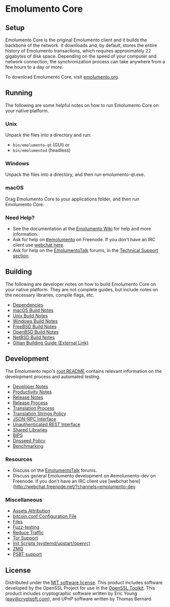 Emolumento Core
=============

Setup
---------------------
Emolumento Core is the original Emolumento client and it builds the backbone of the network. It downloads and, by default, stores the entire history of Emolumento transactions, which requires approximately 22 gigabytes of disk space. Depending on the speed of your computer and network connection, the synchronization process can take anywhere from a few hours to a day or more.

To download Emolumento Core, visit [emolumento.org](https://emolumento.org/).

Running
---------------------
The following are some helpful notes on how to run Emolumento Core on your native platform.

### Unix

Unpack the files into a directory and run:

- `bin/emolumento-qt` (GUI) or
- `bin/emolumentod` (headless)

### Windows

Unpack the files into a directory, and then run emolumento-qt.exe.

### macOS

Drag Emolumento Core to your applications folder, and then run Emolumento Core.

### Need Help?

* See the documentation at the [Emolumento Wiki](https://emolumento.info/)
for help and more information.
* Ask for help on [#emolumento](http://webchat.freenode.net?channels=emolumento) on Freenode. If you don't have an IRC client use [webchat here](http://webchat.freenode.net?channels=emolumento).
* Ask for help on the [EmolumentoTalk](https://emolumentotalk.io/) forums, in the [Technical Support section](https://emolumentotalk.io/c/technical-support).

Building
---------------------
The following are developer notes on how to build Emolumento Core on your native platform. They are not complete guides, but include notes on the necessary libraries, compile flags, etc.

- [Dependencies](dependencies.md)
- [macOS Build Notes](build-osx.md)
- [Unix Build Notes](build-unix.md)
- [Windows Build Notes](build-windows.md)
- [FreeBSD Build Notes](build-freebsd.md)
- [OpenBSD Build Notes](build-openbsd.md)
- [NetBSD Build Notes](build-netbsd.md)
- [Gitian Building Guide (External Link)](https://github.com/bitcoin-core/docs/blob/master/gitian-building.md)

Development
---------------------
The Emolumento repo's [root README](/README.md) contains relevant information on the development process and automated testing.

- [Developer Notes](developer-notes.md)
- [Productivity Notes](productivity.md)
- [Release Notes](release-notes.md)
- [Release Process](release-process.md)
- [Translation Process](translation_process.md)
- [Translation Strings Policy](translation_strings_policy.md)
- [JSON-RPC Interface](JSON-RPC-interface.md)
- [Unauthenticated REST Interface](REST-interface.md)
- [Shared Libraries](shared-libraries.md)
- [BIPS](bips.md)
- [Dnsseed Policy](dnsseed-policy.md)
- [Benchmarking](benchmarking.md)

### Resources
* Discuss on the [EmolumentoTalk](https://emolumentotalk.io/) forums.
* Discuss general Emolumento development on #emolumento-dev on Freenode. If you don't have an IRC client use [webchat here](http://webchat.freenode.net/?channels=emolumento-dev.

### Miscellaneous
- [Assets Attribution](assets-attribution.md)
- [bitcoin.conf Configuration File](bitcoin-conf.md)
- [Files](files.md)
- [Fuzz-testing](fuzzing.md)
- [Reduce Traffic](reduce-traffic.md)
- [Tor Support](tor.md)
- [Init Scripts (systemd/upstart/openrc)](init.md)
- [ZMQ](zmq.md)
- [PSBT support](psbt.md)

License
---------------------
Distributed under the [MIT software license](/COPYING).
This product includes software developed by the OpenSSL Project for use in the [OpenSSL Toolkit](https://www.openssl.org/). This product includes
cryptographic software written by Eric Young ([eay@cryptsoft.com](mailto:eay@cryptsoft.com)), and UPnP software written by Thomas Bernard.
